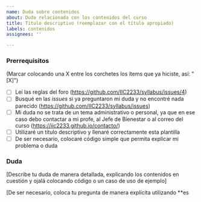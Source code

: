 ```yaml
---
name: Duda sobre contenidos
about: Duda relacionada con los contenidos del curso
title: Título descriptivo (reemplazar con el título apropiado)
labels: contenidos
assignees: ''

---
```


<!-- **Esta es una plantilla para que dejes dudas relacionadas con los contenidos del curso. Si tienes dudas de otro tipo, utiliza la plantilla apropiada. Recuerda utilizar la pestaña "Preview" para ver cómo se vería tu *issue* antes de publicarla.** -->

### Prerrequisitos
(Marcar colocando una X entre los corchetes los ítems que ya hiciste, así: "[X]")

* [ ] Leí las reglas del foro (https://github.com/IIC2233/syllabus/issues/4)
* [ ] Busqué en las *issues* si ya preguntaron mi duda y no encontré nada parecido (https://github.com/IIC2233/syllabus/issues)
* [ ] Mi duda no se trata de un tema administrativo o personal, ya que en ese caso debo contactar a mi profe, al Jefe de Bienestar o al correo del curso (https://iic2233.github.io/contacto/)
* [ ] Utilizaré un título descriptivo y llenaré correctamente esta plantilla
* [ ] De ser necesario, colocaré código simple que permita explicar mi problema o duda

### Duda

[Describe tu duda de manera detallada, explicando los contenidos en cuestión y ojalá colocando código o un caso de uso de ejemplo]

[De ser necesario, coloca tu pregunta de manera explícita utilizando **es